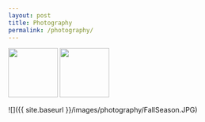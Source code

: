 ```yaml
---
layout: post
title: Photography
permalink: /photography/
---
```


<img src="{{site.baseurl}}/images/photography/FallSeason.JPG" width="100"/> <img src="{{site.baseurl}}/images/photography/RainyClouds.JPG" width="100"/>

![]({{ site.baseurl }}/images/photography/FallSeason.JPG)
